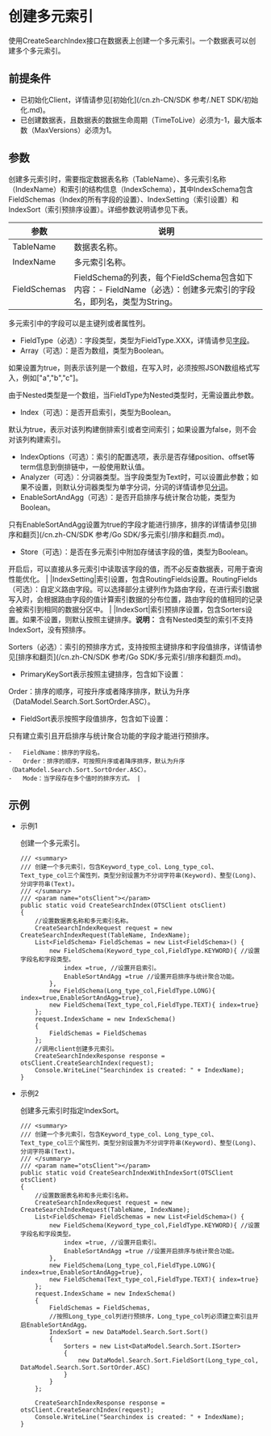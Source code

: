# 创建多元索引

使用CreateSearchIndex接口在数据表上创建一个多元索引。一个数据表可以创建多个多元索引。

## 前提条件

-   已初始化Client，详情请参见[初始化](/cn.zh-CN/SDK 参考/.NET SDK/初始化.md)。
-   已创建数据表，且数据表的数据生命周期（TimeToLive）必须为-1，最大版本数（MaxVersions）必须为1。

## 参数

创建多元索引时，需要指定数据表名称（TableName）、多元索引名称（IndexName）和索引的结构信息（IndexSchema），其中IndexSchema包含FieldSchemas（Index的所有字段的设置）、IndexSetting（索引设置）和IndexSort（索引预排序设置）。详细参数说明请参见下表。

|参数|说明|
|--|--|
|TableName|数据表名称。|
|IndexName|多元索引名称。|
|FieldSchemas|FieldSchema的列表，每个FieldSchema包含如下内容：-   FieldName（必选）：创建多元索引的字段名，即列名，类型为String。

多元索引中的字段可以是主键列或者属性列。

-   FieldType（必选）：字段类型，类型为FieldType.XXX，详情请参见[字段](/cn.zh-CN/功能介绍/多元索引/使用/概述.md)。
-   Array（可选）：是否为数组，类型为Boolean。

如果设置为true，则表示该列是一个数组，在写入时，必须按照JSON数组格式写入，例如\["a","b","c"\]。

由于Nested类型是一个数组，当FieldType为Nested类型时，无需设置此参数。

-   Index（可选）：是否开启索引，类型为Boolean。

默认为true，表示对该列构建倒排索引或者空间索引；如果设置为false，则不会对该列构建索引。

-   IndexOptions（可选）：索引的配置选项，表示是否存储position、offset等term信息到倒排链中，一般使用默认值。
-   Analyzer（可选）：分词器类型。当字段类型为Text时，可以设置此参数；如果不设置，则默认分词器类型为单字分词，分词的详情请参见[分词](/cn.zh-CN/功能介绍/多元索引/使用/分词.md)。
-   EnableSortAndAgg（可选）：是否开启排序与统计聚合功能，类型为Boolean。

只有EnableSortAndAgg设置为true的字段才能进行排序，排序的详情请参见[排序和翻页](/cn.zh-CN/SDK 参考/Go SDK/多元索引/排序和翻页.md)。

-   Store（可选）：是否在多元索引中附加存储该字段的值，类型为Boolean。

开启后，可以直接从多元索引中读取该字段的值，而不必反查数据表，可用于查询性能优化。 |
|IndexSetting|索引设置，包含RoutingFields设置。RoutingFields（可选）：自定义路由字段。可以选择部分主键列作为路由字段，在进行索引数据写入时，会根据路由字段的值计算索引数据的分布位置，路由字段的值相同的记录会被索引到相同的数据分区中。 |
|IndexSort|索引预排序设置，包含Sorters设置。如果不设置，则默认按照主键排序。**说明：** 含有Nested类型的索引不支持IndexSort，没有预排序。

Sorters（必选）：索引的预排序方式，支持按照主键排序和字段值排序，详情请参见[排序和翻页](/cn.zh-CN/SDK 参考/Go SDK/多元索引/排序和翻页.md)。

-   PrimaryKeySort表示按照主键排序，包含如下设置：

Order：排序的顺序，可按升序或者降序排序，默认为升序（DataModel.Search.Sort.SortOrder.ASC）。

-   FieldSort表示按照字段值排序，包含如下设置：

只有建立索引且开启排序与统计聚合功能的字段才能进行预排序。

    -   FieldName：排序的字段名。
    -   Order：排序的顺序，可按照升序或者降序排序，默认为升序（DataModel.Search.Sort.SortOrder.ASC）。
    -   Mode：当字段存在多个值时的排序方式。 |

## 示例

-   示例1

    创建一个多元索引。

    ```
    /// <summary>
    /// 创建一个多元索引，包含Keyword_type_col、Long_type_col、Text_type_col三个属性列，类型分别设置为不分词字符串(Keyword)、整型(Long)、分词字符串(Text)。
    /// </summary>
    /// <param name="otsClient"></param>
    public static void CreateSearchIndex(OTSClient otsClient)
    {
        //设置数据表名称和多元索引名称。
        CreateSearchIndexRequest request = new CreateSearchIndexRequest(TableName, IndexName);
        List<FieldSchema> FieldSchemas = new List<FieldSchema>() {
            new FieldSchema(Keyword_type_col,FieldType.KEYWORD){ //设置字段名和字段类型。
                index =true, //设置开启索引。
                EnableSortAndAgg =true //设置开启排序与统计聚合功能。
            },
            new FieldSchema(Long_type_col,FieldType.LONG){ index=true,EnableSortAndAgg=true},
            new FieldSchema(Text_type_col,FieldType.TEXT){ index=true}
        };
        request.IndexSchame = new IndexSchema()
        {
            FieldSchemas = FieldSchemas
        };
        //调用client创建多元索引。
        CreateSearchIndexResponse response = otsClient.CreateSearchIndex(request);
        Console.WriteLine("Searchindex is created: " + IndexName);
    }
    ```

-   示例2

    创建多元索引时指定IndexSort。

    ```
    /// <summary>
    /// 创建一个多元索引，包含Keyword_type_col、Long_type_col、Text_type_col三个属性列，类型分别设置为不分词字符串(Keyword)、整型(Long)、分词字符串(Text)。
    /// </summary>
    /// <param name="otsClient"></param>
    public static void CreateSearchIndexWithIndexSort(OTSClient otsClient)
    {
        //设置数据表名称和多元索引名称。
        CreateSearchIndexRequest request = new CreateSearchIndexRequest(TableName, IndexName);
        List<FieldSchema> FieldSchemas = new List<FieldSchema>() {
            new FieldSchema(Keyword_type_col,FieldType.KEYWORD){ //设置字段名和字段类型。
                index =true, //设置开启索引。
                EnableSortAndAgg =true //设置开启排序与统计聚合功能。
            },
            new FieldSchema(Long_type_col,FieldType.LONG){ index=true,EnableSortAndAgg=true},
            new FieldSchema(Text_type_col,FieldType.TEXT){ index=true}
        };
        request.IndexSchame = new IndexSchema()
        {
            FieldSchemas = FieldSchemas,
            //按照Long_type_col列进行预排序，Long_type_col列必须建立索引且开启EnableSortAndAgg。
            IndexSort = new DataModel.Search.Sort.Sort()
            {
                Sorters = new List<DataModel.Search.Sort.ISorter>
                {
                    new DataModel.Search.Sort.FieldSort(Long_type_col, DataModel.Search.Sort.SortOrder.ASC)
                }
            }
        };
    
        CreateSearchIndexResponse response = otsClient.CreateSearchIndex(request);
        Console.WriteLine("Searchindex is created: " + IndexName);
    }
    ```


